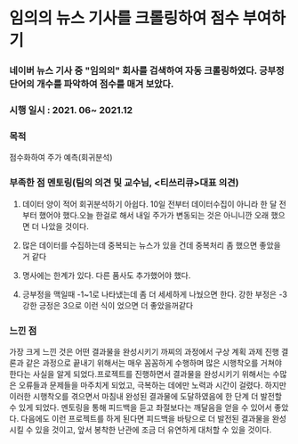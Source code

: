 # 임의의 뉴스 기사를 크롤링하여 점수 부여하기

### 네이버 뉴스 기사 중 "임의의" 회사를 검색하여 자동 크롤링하였다. 긍부정 단어의 개수를 파악하여 점수를 매겨 보았다.

### 시행 일시 : 2021. 06~ 2021.12

### 목적

점수화하여 주가 예측(회귀분석)

### 부족한 점 멘토링(팀의 의견 및 교수님, <티쓰리큐>대표 의견)

1. 데이터 양이 적어 회귀분석하기 아쉽다. 10일 전부터 데이터수집이 아니라 한 달 전부터 했어야 했다.오늘 한걸로 해서 내일 주가가 변동되는 것은 아니니깐 오래 했으면 더 나았을 것이다.

2. 많은 데이터를 수집하는데 중복되는 뉴스가 있을 건데 중복처리 좀 했으면 좋았을 거 같다 

3. 명사에는 한계가 있다. 다른 품사도 추가했어야 했다.

4. 긍부정을 맥일때 -1~1로 나타냈는데 좀 더 세세하게 나눴으면 한다. 강한 부정은 -3 강한 긍정은 3으로 이런 식이 었으면 더 좋았을꺼같다

### 느낀 점

가장 크게 느낀 것은 어떤 결과물을 완성시키기 까찌의 과정에서 구상 계획 과제 진행 결론과 같은 과정으로 끝내기 위해서는 매우 꼼꼼하게 수행하며 많은 시행착오를 거쳐야 한다는 사실을 알게 되었다.프로젝트를 진행하면서 결과물을 완성시키기 위해서는 수많은 오류들과 문제들을 마주치게 되었고, 극복하는 데에만 노력과 시간이 걸렸다. 하지만 이러한 시행착오를 겪으면서 마침내 완성된 결과물에 도달하였음에 한 단계 더 발전할 수 있게 되었다. 멘토링을 통해 피드백을 듣고 좌절보다는 깨달음을 얻을 수 있어서 좋았다. 다음에도 이런 프로젝트를 하게 된다면 피드백을 바탕으로 더 발전된 결과물을 완성시킬 수 있을 것이고, 앞서 봉착한 난관에 조금 더 유연하게 대처할 수 있을 것이다.



